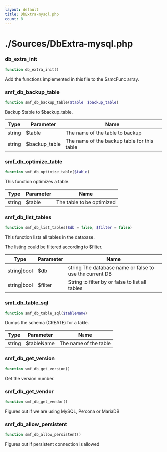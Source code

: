 ```yaml
---
layout: default
title: DbExtra-mysql.php
count: 8
---
```


# ./Sources/DbExtra-mysql.php

### db_extra_init

```php
function db_extra_init()
```
Add the functions implemented in this file to the $smcFunc array.




### smf_db_backup_table

```php
function smf_db_backup_table($table, $backup_table)
```
Backup $table to $backup_table.



Type|Parameter|Name
---|---|---
string|$table|The name of the table to backup
string|$backup_table|The name of the backup table for this table

### smf_db_optimize_table

```php
function smf_db_optimize_table($table)
```
This function optimizes a table.



Type|Parameter|Name
---|---|---
string|$table|The table to be optimized

### smf_db_list_tables

```php
function smf_db_list_tables($db = false, $filter = false)
```
This function lists all tables in the database.

The listing could be filtered according to $filter.

Type|Parameter|Name
---|---|---
string&#124;bool|$db|string The database name or false to use the current DB
string&#124;bool|$filter|String to filter by or false to list all tables

### smf_db_table_sql

```php
function smf_db_table_sql($tableName)
```
Dumps the schema (CREATE) for a table.



Type|Parameter|Name
---|---|---
string|$tableName|The name of the table

### smf_db_get_version

```php
function smf_db_get_version()
```
Get the version number.




### smf_db_get_vendor

```php
function smf_db_get_vendor()
```
Figures out if we are using MySQL, Percona or MariaDB




### smf_db_allow_persistent

```php
function smf_db_allow_persistent()
```
Figures out if persistent connection is allowed




